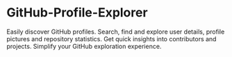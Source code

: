 # GitHub-Profile-Explorer
Easily discover GitHub profiles. Search, find and explore user details, profile pictures and repository statistics. Get quick insights into contributors and projects. Simplify your GitHub exploration experience.
